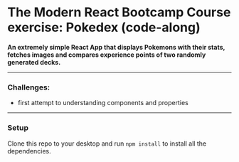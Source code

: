 # The Modern React Bootcamp Course exercise: Pokedex (code-along)

**An extremely simple React App that displays Pokemons with their stats, fetches images and compares experience points of two randomly generated decks.**

---

### Challenges:
- first attempt to understanding components and properties

---

### Setup
Clone this repo to your desktop and run `npm install` to install all the dependencies.
